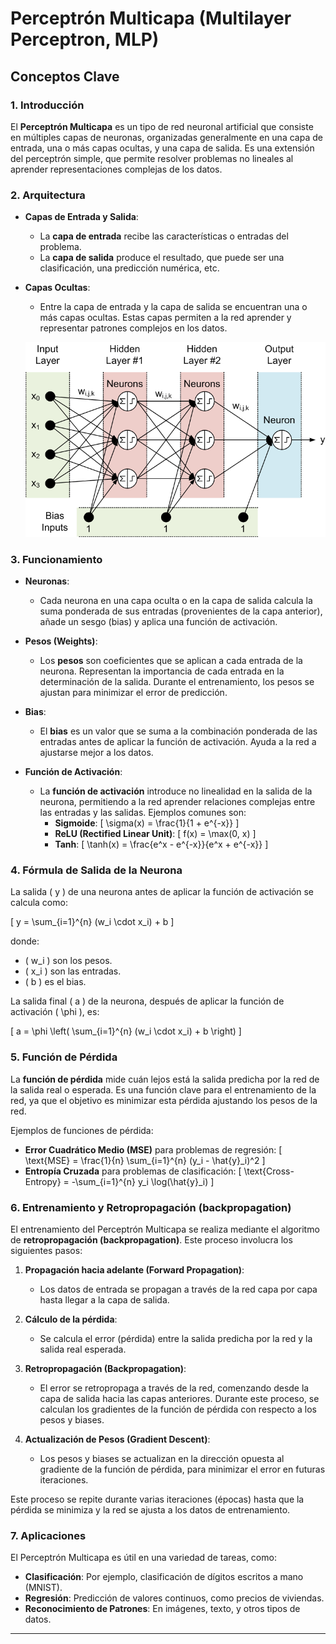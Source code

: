 # Perceptrón Multicapa (Multilayer Perceptron, MLP)

## Conceptos Clave

### 1. Introducción

El **Perceptrón Multicapa** es un tipo de red neuronal artificial que consiste en múltiples capas de neuronas, organizadas generalmente en una capa de entrada, una o más capas ocultas, y una capa de salida. Es una extensión del perceptrón simple, que permite resolver problemas no lineales al aprender representaciones complejas de los datos.

### 2. Arquitectura

- **Capas de Entrada y Salida**: 
  - La **capa de entrada** recibe las características o entradas del problema.
  - La **capa de salida** produce el resultado, que puede ser una clasificación, una predicción numérica, etc.
- **Capas Ocultas**: 
  - Entre la capa de entrada y la capa de salida se encuentran una o más capas ocultas. Estas capas permiten a la red aprender y representar patrones complejos en los datos.

  ![Diagrama MLP](images\multicapa.png)


### 3. Funcionamiento

- **Neuronas**: 
  - Cada neurona en una capa oculta o en la capa de salida calcula la suma ponderada de sus entradas (provenientes de la capa anterior), añade un sesgo (bias) y aplica una función de activación.
  
- **Pesos (Weights)**: 
  - Los **pesos** son coeficientes que se aplican a cada entrada de la neurona. Representan la importancia de cada entrada en la determinación de la salida. Durante el entrenamiento, los pesos se ajustan para minimizar el error de predicción.
  
- **Bias**:
  - El **bias** es un valor que se suma a la combinación ponderada de las entradas antes de aplicar la función de activación. Ayuda a la red a ajustarse mejor a los datos.

- **Función de Activación**: 
  - La **función de activación** introduce no linealidad en la salida de la neurona, permitiendo a la red aprender relaciones complejas entre las entradas y las salidas. Ejemplos comunes son:
    - **Sigmoide**: 
      \[
      \sigma(x) = \frac{1}{1 + e^{-x}}
      \]
    - **ReLU (Rectified Linear Unit)**:
      \[
      f(x) = \max(0, x)
      \]
    - **Tanh**:
      \[
      \tanh(x) = \frac{e^x - e^{-x}}{e^x + e^{-x}}
      \]

### 4. Fórmula de Salida de la Neurona

La salida \( y \) de una neurona antes de aplicar la función de activación se calcula como:

\[
y = \sum_{i=1}^{n} (w_i \cdot x_i) + b
\]

donde:

- \( w_i \) son los pesos.
- \( x_i \) son las entradas.
- \( b \) es el bias.

La salida final \( a \) de la neurona, después de aplicar la función de activación \( \phi \), es:

\[
a = \phi \left( \sum_{i=1}^{n} (w_i \cdot x_i) + b \right)
\]

### 5. Función de Pérdida

La **función de pérdida** mide cuán lejos está la salida predicha por la red de la salida real o esperada. Es una función clave para el entrenamiento de la red, ya que el objetivo es minimizar esta pérdida ajustando los pesos de la red.

Ejemplos de funciones de pérdida:

- **Error Cuadrático Medio (MSE)** para problemas de regresión:
  \[
  \text{MSE} = \frac{1}{n} \sum_{i=1}^{n} (y_i - \hat{y}_i)^2
  \]
- **Entropía Cruzada** para problemas de clasificación:
  \[
  \text{Cross-Entropy} = -\sum_{i=1}^{n} y_i \log(\hat{y}_i)
  \]

### 6. Entrenamiento y Retropropagación (backpropagation)

El entrenamiento del Perceptrón Multicapa se realiza mediante el algoritmo de **retropropagación (backpropagation)**. Este proceso involucra los siguientes pasos:

1. **Propagación hacia adelante (Forward Propagation)**:
   - Los datos de entrada se propagan a través de la red capa por capa hasta llegar a la capa de salida.

2. **Cálculo de la pérdida**:
   - Se calcula el error (pérdida) entre la salida predicha por la red y la salida real esperada.

3. **Retropropagación (Backpropagation)**:
   - El error se retropropaga a través de la red, comenzando desde la capa de salida hacia las capas anteriores. Durante este proceso, se calculan los gradientes de la función de pérdida con respecto a los pesos y biases.

4. **Actualización de Pesos (Gradient Descent)**:
   - Los pesos y biases se actualizan en la dirección opuesta al gradiente de la función de pérdida, para minimizar el error en futuras iteraciones.

Este proceso se repite durante varias iteraciones (épocas) hasta que la pérdida se minimiza y la red se ajusta a los datos de entrenamiento.

### 7. Aplicaciones

El Perceptrón Multicapa es útil en una variedad de tareas, como:

- **Clasificación**: Por ejemplo, clasificación de dígitos escritos a mano (MNIST).
- **Regresión**: Predicción de valores continuos, como precios de viviendas.
- **Reconocimiento de Patrones**: En imágenes, texto, y otros tipos de datos.

---
